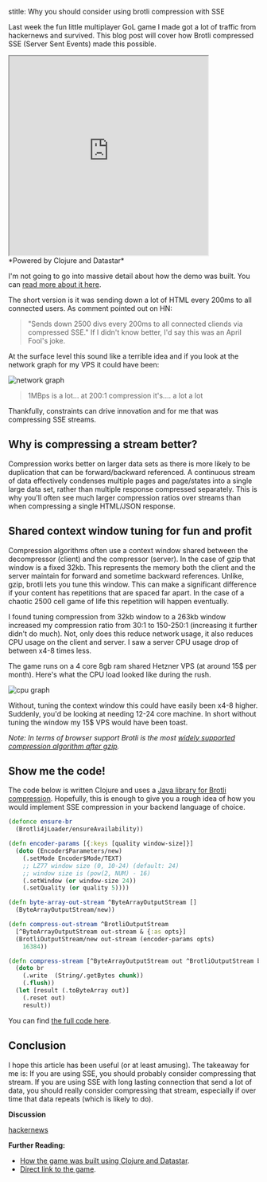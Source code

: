 stitle: Why you should consider using brotli compression with SSE

Last week the fun little multiplayer GoL game I made got a lot of traffic from hackernews and survived. This blog post will cover how Brotli compressed SSE (Server Sent Events) made this possible.

<iframe src="https://example.andersmurphy.com/star" title="Game of Life"
style="width: 100%;	aspect-ratio: 1/1;	max-width: 400px"></iframe>
<br/>
*Powered by Clojure and Datastar*

I'm not going to go into massive detail about how the demo was built. You can [read more about it here](https://andersmurphy.com/2025/04/07/clojure-realtime-collaborative-web-apps-without-clojurescript.html).

The short version is it was sending down a lot of HTML every 200ms to all connected users. As comment pointed out on HN:

> "Sends down 2500 divs every 200ms to all connected cliends via compressed SSE."
> If I didn't know better, I'd say this was an April Fool's joke.

At the surface level this sound like a terrible idea and if you look at the network graph for my VPS it could have been:

![network graph](/assets/gol-network.png)

>1MBps is a lot... at 200:1 compression it's.... a lot a lot

Thankfully, constraints can drive innovation and for me that was compressing SSE streams.

## Why is compressing a stream better?

Compression works better on larger data sets as there is more likely to be duplication that can be forward/backward referenced. A continuous stream of data effectively condenses  multiple pages and page/states into a single large data set, rather than multiple response compressed separately. This is why you'll often see much larger compression ratios over streams than when compressing a single HTML/JSON response.

## Shared context window tuning for fun and profit

Compression algorithms often use a context window shared between the decompressor (client) and the compressor (server). In the case of gzip that window is a fixed 32kb. This represents the memory both the client and the server maintain for forward and sometime backward references. Unlike, gzip, brotli lets you tune this window. This can make a significant difference if your content has repetitions that are spaced far apart. In the case of a chaotic 2500 cell game of life this repetition will happen eventually. 

I found tuning compression from 32kb window to a 263kb window increased my compression ratio from 30:1 to 150-250:1 (increasing it further didn't do much). Not, only does this reduce network usage, it also reduces CPU usage on the client and server. I saw a server CPU usage drop of between x4-8 times less.

The game runs on a 4 core 8gb ram shared Hetzner VPS (at around 15$ per month). Here's what the CPU load looked like during the rush. 

![cpu graph](/assets/gol-cpu.png)

Without, tuning the context window this could have easily been x4-8 higher. Suddenly, you'd be looking at needing 12-24 core machine. In short without tuning the window my 15$ VPS would have been toast.

*Note: In terms of browser support Brotli is the most [widely supported compression algorithm after gzip](https://caniuse.com/?search=brotli).*

## Show me the code!

The code below is written Clojure and uses a [Java library for Brotli compression](https://github.com/hyperxpro/Brotli4j?tab=readme-ov-file). Hopefully, this is enough to give you a rough idea of how you would implement SSE compression in your backend language of choice.

```clojure
(defonce ensure-br
  (Brotli4jLoader/ensureAvailability))

(defn encoder-params [{:keys [quality window-size]}]
  (doto (Encoder$Parameters/new)
    (.setMode Encoder$Mode/TEXT)
    ;; LZ77 window size (0, 10-24) (default: 24)
    ;; window size is (pow(2, NUM) - 16)
    (.setWindow (or window-size 24))
    (.setQuality (or quality 5))))

(defn byte-array-out-stream ^ByteArrayOutputStream []
  (ByteArrayOutputStream/new))

(defn compress-out-stream ^BrotliOutputStream
  [^ByteArrayOutputStream out-stream & {:as opts}]
  (BrotliOutputStream/new out-stream (encoder-params opts)
    16384))

(defn compress-stream [^ByteArrayOutputStream out ^BrotliOutputStream br chunk]
  (doto br
    (.write  (String/.getBytes chunk))
    (.flush))
  (let [result (.toByteArray out)]
    (.reset out)
    result))
```

You can find [the full code here](https://github.com/andersmurphy/hyperlith/blob/master/src/hyperlith/impl/brotli.clj#L39).

## Conclusion

I hope this article has been useful (or at least amusing). The takeaway for me is: If you are using SSE, you should probably consider compressing that stream. If you are using SSE with long lasting connection that send a lot of data, you should really consider compressing that stream, especially if over time that data repeats (which is likely to do).

**Discussion**

[hackernews](https://news.ycombinator.com/item?id=43692354)

**Further Reading:**

- [How the game was built using Clojure and Datastar](https://andersmurphy.com/2025/04/07/clojure-realtime-collaborative-web-apps-without-clojurescript.html).
- [Direct link to the game](https://example.andersmurphy.com).
